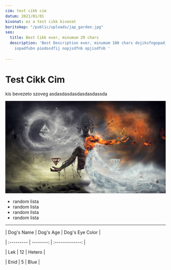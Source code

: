 ```yaml
---
cim: test cikk cim
datum: 2021/01/01
kivonat: ez a test cikk kivonat
boritokep: "/public/uploads/jap_garden.jpg"
seo:
  title: Best Cikk ever, minumum 20 chars
  description: 'Best Description ever, minumum 100 chars dojiksfngopadjfnbopadf jnasdjiopbn
    iopadfubn piodosdfij nopjsdfnb opjisdfnb '

---
```

# Test Cikk Cim

kis bevezeto szoveg asdasdasdasdasdasdassda

![](/public/uploads/akasha.jpg)

* random lista
* random lista
* random lista
* random lista

***

| Dog's Name | Dog's Age | Dog's Eye Color |

| :--------- | --------: | :-------------: |

| Lek | 12 | Hetero |

| Enid | 5 | Blue |